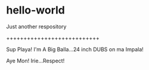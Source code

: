 # hello-world
Just another respository

+++++++++++++++++++++++++++

Sup Playa! I'm A Big Balla...24 inch DUBS on ma Impala!

Aye Mon! Irie...Respect!
